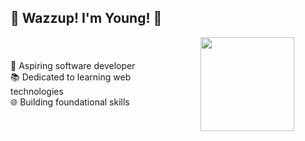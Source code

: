 
<h2>🚀 Wazzup! I'm Young! 🗿</h2>
<div style="display: flex; align-items: center; gap: 50px">
<div>
🗿 Aspiring software developer <br>
📚 Dedicated to learning web technologies <br>
🌐 Building foundational skills
</div>
<img height="150px" src="https://media.giphy.com/media/vzO0Vc8b2VBLi/giphy.gif?cid=ecf05e47hrvl9elxifvfu83zu9t7timwzlm0sk6ova8i6qbm&ep=v1_gifs_search&rid=giphy.gif&ct=g">
<div>



